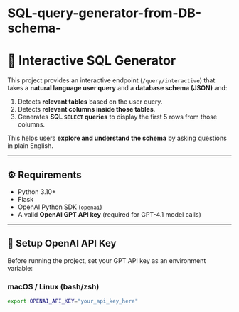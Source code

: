 # SQL-query-generator-from-DB-schema-

# 🧠 Interactive SQL Generator

This project provides an interactive endpoint (`/query/interactive`) that takes a **natural language user query** and a **database schema (JSON)** and:

1. Detects **relevant tables** based on the user query.
2. Detects **relevant columns inside those tables**.
3. Generates **SQL `SELECT` queries** to display the first 5 rows from those columns.

This helps users **explore and understand the schema** by asking questions in plain English.

---

## ⚙️ Requirements

- Python 3.10+
- Flask
- OpenAI Python SDK (`openai`)
- A valid **OpenAI GPT API key** (required for GPT-4.1 model calls)

---

## 🔑 Setup OpenAI API Key

Before running the project, set your GPT API key as an environment variable:

### macOS / Linux (bash/zsh)
```bash
export OPENAI_API_KEY="your_api_key_here"
